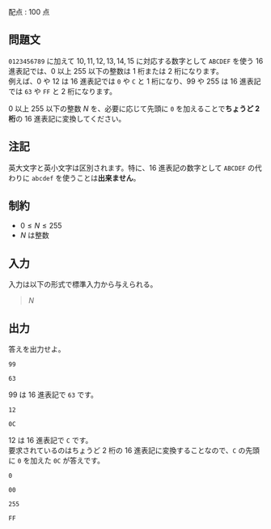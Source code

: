 配点 : $100$ 点

## 問題文

`0123456789` に加えて $10,11,12,13,14,15$ に対応する数字として `ABCDEF` を使う $16$ 進表記では、$0$ 以上 $255$ 以下の整数は $1$ 桁または $2$ 桁になります。<br>
例えば、$0$ や $12$ は $16$ 進表記では `0` や `C` と $1$ 桁になり、$99$ や $255$ は $16$ 進表記では `63` や `FF` と $2$ 桁になります。  

$0$ 以上 $255$ 以下の整数 $N$ を、必要に応じて先頭に `0` を加えることで**ちょうど $2$ 桁**の $16$ 進表記に変換してください。

## 注記

英大文字と英小文字は区別されます。特に、$16$ 進表記の数字として `ABCDEF` の代わりに `abcdef` を使うことは**出来ません**。

## 制約

- $0 \leq N \leq 255$
- $N$ は整数

## 入力

入力は以下の形式で標準入力から与えられる。

> $N$

## 出力

答えを出力せよ。

```input1
99
```

```output1
63
```

$99$ は $16$ 進表記で `63` です。

```input2
12
```

```output2
0C
```

$12$ は $16$ 進表記で `C` です。<br>
要求されているのはちょうど $2$ 桁の $16$ 進表記に変換することなので、`C` の先頭に `0` を加えた `0C` が答えです。

```input3
0
```

```output3
00
```

```input4
255
```

```output4
FF
```
